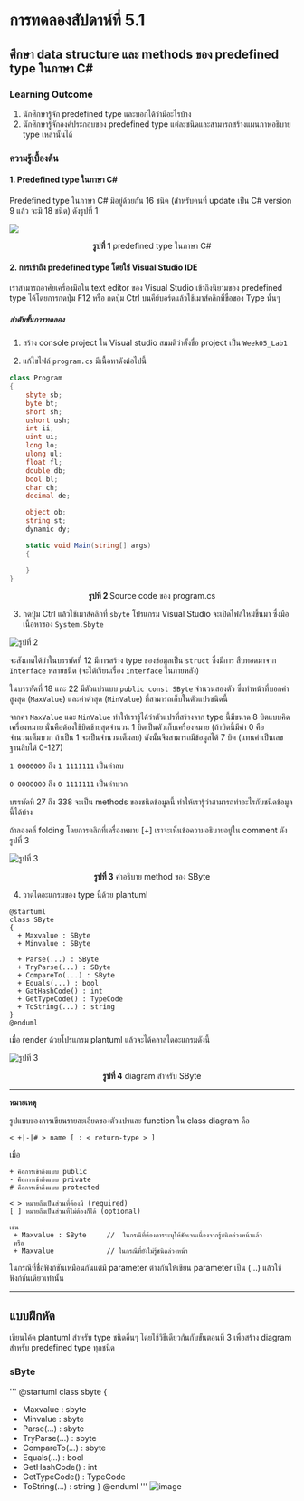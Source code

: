 # การทดลองสัปดาห์ที่ 5.1 #
## ศึกษา data structure  และ methods ของ predefined type ในภาษา C#  ##


### Learning Outcome ###
1. นักศึกษารู้จัก predefined type และบอกได้ว่ามีอะไรบ้าง
2. นักศึกษารู้จักองค์ประกอบของ predefined type แต่ละชนิดและสามารถสร้างแผนภาพอธิบาย type เหล่านั้นได้

### ความรู้เบื้องต้น ###
#### 1.  Predefined type ในภาษา C# ####

Predefined type ในภาษา C# มีอยู่ด้วยกัน 16 ชนิด (สำหรับคนที่ update เป็น C# version 9 แล้ว จะมี 18 ชนิด) ดังรูปที่ 1


![](./Pictures/PredefinedType.png)


<p align = "center"> <b>รูปที่ 1</b>  predefined type ในภาษา C# </p>

#### 2. การเข้าถึง predefined type โดยใช้ Visual Studio IDE ####
เราสามารถอาศัยเครื่องมือใน text editor ของ Visual Studio เข้าถึงนิยามของ predefined type ได้โดยการกดปุ่ม F12 หรือ กดปุ่ม Ctrl บนคีย์บอร์ดแล้วใช้เมาส์คลิกที่ขื่อของ Type นั้นๆ

##### ลำดับขั้นการทดลอง #####

1. สร้าง console project ใน Visual studio สมมติว่าตั้งชื่อ project เป็น `Week05_Lab1`



2. แก้ไขไฟล์ `program.cs` มีเนื้อหาดังต่อไปนี้


```cs
class Program
{
    sbyte sb;
    byte bt;
    short sh;
    ushort ush;
    int ii;
    uint ui;
    long lo;
    ulong ul;
    float fl;
    double db;
    bool bl;
    char ch;
    decimal de;

    object ob;
    string st;
    dynamic dy;

    static void Main(string[] args)
    {

    }
}
```

<p align = "center"> <b>รูปที่ 2 </b> Source code  ของ program.cs</p>


3. กดปุ่ม Ctrl แล้วใช้เมาส์คลิกที่ `sbyte` โปรแกรม Visual Studio จะเปิดไฟล์ใหม่ขึ้นมา ซื่งมือเนื้อหาของ `System.Sbyte`

![รูปที่ 2](./Pictures/Lab5_1_Pic2.png)


จะสังเกตได้ว่าในบรรทัดที่ 12 มีการสร้าง type ของข้อมูลเป็น `struct` ซึ่งมีการ สืบทอดมาจาก `Interface` หลายชนิด (จะได้เรียนเรื่อง `interface` ในภายหลัง)

ในบรรทัดที่ 18 และ 22 มีตัวแปรแบบ `public const SByte` จำนวนสองตัว ซึ่งทำหน้าที่บอกค่าสูงสุด (`MaxValue`) และค่าต่ำสุด  (`MinValue`) ที่สามารถเก็บในตัวแปรชนิดนี้ 

จากค่า `MaxValue`  และ   `MinValue` ทำให้เรารู้ได้ว่าตัวแปรที่สร้างจาก type นี้มีขนาด 8 บิตแบบคิดเครื่องหมาย นั่นคือต้องใช้บิดซ้ายสุดจำนวน 1 บิตเป็นตัวเก็บเครื่องหมาย (ถ้าบิตนี้มีค่า 0 คือจำนวนเต็มบวก ถ้าเป็น 1 จะเป็นจำนวนเต็มลบ) ดังนั้นจึงสามารถมีข้อมูลได้ 7 บิต (แทนค่าเป็นเลขฐานสิบได้ 0-127)

`1 0000000` ถึง `1 1111111` เป็นค่าลบ

`0 0000000` ถึง `0 1111111` เป็นค่าบวก


บรรทัดที่ 27 ถึง 338 จะเป็น methods ของชนิดข้อมูลนี้ ทำให้เรารู้ว่าสามารถทำอะไรกับชนิดข้อมูลนี้ได้บ้าง  

ถ้าลองคลิ่ folding โดยการคลิกที่เครื่องหมาย [+] เราจะเห็นข้อความอธิบายอยู่ใน comment ดังรูปที่ 3

![รูปที่ 3](./Pictures/Lab5_1_Pic3.png)

<p align = "center"> <b>รูปที่ 3</b> คำอธิบาย method ของ SByte </p>

4. วาดไดอะแกรมของ type นี้ด้วย plantuml

``` puml
@startuml
class SByte
{
  + Maxvalue : SByte
  + Minvalue : SByte

  + Parse(...) : SByte 
  + TryParse(...) : SByte
  + CompareTo(...) : SByte
  + Equals(...) : bool
  + GatHashCode() : int
  + GetTypeCode() : TypeCode
  + ToString(...) : string
}
@enduml
```

เมื่อ render ด้วยโปรแกรม plantuml แล้วจะได้คลาสไดอะแกรมดังนี้

![รูปที่ 3](./Pictures/SByte_uml.png)

<p align = "center"> <b>รูปที่ 4</b> diagram สำหรับ SByte </p>


----------
__หมายเหตุ__ 

รูปแบบของการเขียนรายละเอียดของตัวแปรและ function ใน class diagram คือ
```
< +|-|# > name [ : < return-type > ]
```
เมื่อ
```
+ คือการเข้าถึงแบบ public
- คือการเข้าถึงแบบ private
# คือการเข้าถึงแบบ protected

< > หมายถึงเป็นส่วนที่ต้องมี (required)
[ ] หมายถึงเป็นส่วนที่ไม่ต้องก็ได้ (optional)

เช่น 
 + Maxvalue : SByte     //  ในกรณีที่ต้องการระบุให้ชัดเจนเนื่องจากรู้ชนิดล่วงหน้าแล้ว
 หรือ 
 + Maxvalue             // ในกรณีที่ยังไม่รู้ชนิดล่วงหน้า 

```
ในกรณีที่ชื่อฟังก์ชันเหมือนกันแต่มี parameter ต่างกันให้เขียน parameter  เป็น (...) แล้วใช้ฟังก์ชันเดียวเท่านั้น

----------

## แบบฝึกหัด ##

เขียนโค้ด plantuml สำหรับ type ชนิดอื่นๆ โดยใช้วิธีเดียวกันกับขั้นตอนที่ 3  เพื่อสร้าง diagram สำหรับ predefined type ทุกชนิด

### sByte ###
'''
@startuml
class sbyte
{
  + Maxvalue : sbyte
  + Minvalue : sbyte
  + Parse(...) : sbyte 
  + TryParse(...) : sbyte
  + CompareTo(...) : sbyte
  + Equals(...) : bool
  + GetHashCode() : int
  + GetTypeCode() : TypeCode
  + ToString(...) : string
}
@enduml
'''
![image](https://github.com/ThanaloekKaisai/03376836-OOP-2566-Lab-02/assets/144195683/ed64e27d-674e-443e-bd87-f6974eea0fbd)

